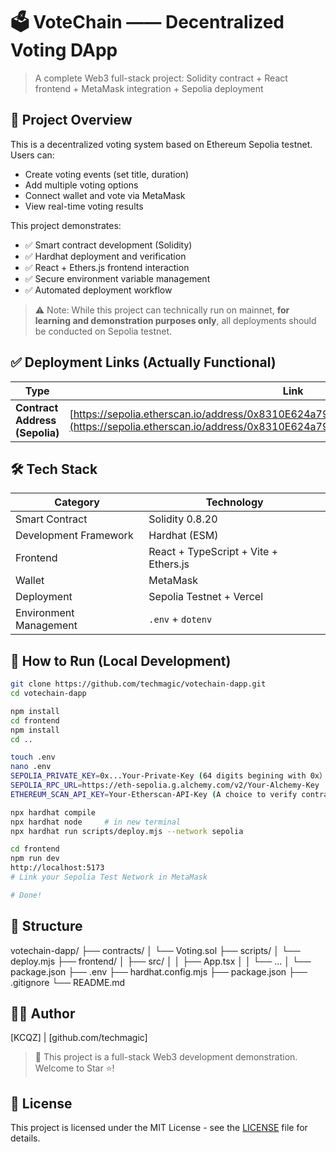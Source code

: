 # 🗳️ VoteChain —— Decentralized Voting DApp

> A complete Web3 full-stack project: Solidity contract + React frontend + MetaMask integration + Sepolia deployment

## 🚀 Project Overview

This is a decentralized voting system based on Ethereum Sepolia testnet.  
Users can:
- Create voting events (set title, duration)
- Add multiple voting options
- Connect wallet and vote via MetaMask
- View real-time voting results

This project demonstrates:
- ✅ Smart contract development (Solidity)
- ✅ Hardhat deployment and verification
- ✅ React + Ethers.js frontend interaction
- ✅ Secure environment variable management
- ✅ Automated deployment workflow

> ⚠️ Note: While this project can technically run on mainnet, **for learning and demonstration purposes only**, all deployments should be conducted on Sepolia testnet.

## ✅ Deployment Links (Actually Functional)

| Type | Link |
|------|------|
| **Contract Address (Sepolia)** | [https://sepolia.etherscan.io/address/0x8310E624a79A4cCd060fBb11b2C3e06cd6ED3408](https://sepolia.etherscan.io/address/0x8310E624a79A4cCd060fBb11b2C3e06cd6ED3408) |


## 🛠️ Tech Stack

| Category | Technology |
|------|------|
| Smart Contract | Solidity 0.8.20 |
| Development Framework | Hardhat (ESM) |
| Frontend | React + TypeScript + Vite + Ethers.js |
| Wallet | MetaMask |
| Deployment | Sepolia Testnet + Vercel |
| Environment Management | `.env` + `dotenv` |

## 🚀 How to Run (Local Development)

```bash
git clone https://github.com/techmagic/votechain-dapp.git
cd votechain-dapp

npm install
cd frontend
npm install
cd ..

touch .env
nano .env
SEPOLIA_PRIVATE_KEY=0x...Your-Private-Key (64 digits begining with 0x）
SEPOLIA_RPC_URL=https://eth-sepolia.g.alchemy.com/v2/Your-Alchemy-Key
ETHEREUM_SCAN_API_KEY=Your-Etherscan-API-Key (A choice to verify contract)

npx hardhat compile
npx hardhat node     # in new terminal
npx hardhat run scripts/deploy.mjs --network sepolia

cd frontend
npm run dev
http://localhost:5173
# Link your Sepolia Test Network in MetaMask

# Done!

```

## 📂 Structure

votechain-dapp/
├── contracts/
│   └── Voting.sol
├── scripts/
│   └── deploy.mjs
├── frontend/
│   ├── src/
│   │   ├── App.tsx
│   │   └── ...
│   └── package.json
├── .env
├── hardhat.config.mjs
├── package.json
├── .gitignore
└── README.md     

## 👨‍💻 Author

[KCQZ] | [github.com/techmagic] 

> 🎯 This project is a full-stack Web3 development demonstration. Welcome to Star ⭐!

## 📄 License

This project is licensed under the MIT License - see the [LICENSE](LICENSE) file for details.

